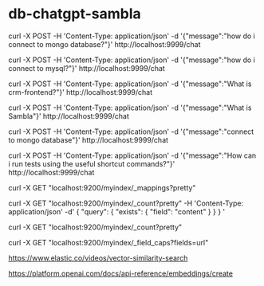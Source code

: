 # db-chatgpt-sambla

curl -X POST -H 'Content-Type: application/json' -d '{"message":"how do i connect to mongo database?"}' http://localhost:9999/chat

curl -X POST -H 'Content-Type: application/json' -d '{"message":"how do i connect to mysql?"}' http://localhost:9999/chat

curl -X POST -H 'Content-Type: application/json' -d '{"message":"What is crm-frontend?"}' http://localhost:9999/chat

curl -X POST -H 'Content-Type: application/json' -d '{"message":"What is Sambla"}' http://localhost:9999/chat

curl -X POST -H 'Content-Type: application/json' -d '{"message":"connect to mongo database"}' http://localhost:9999/chat

curl -X POST -H 'Content-Type: application/json' -d '{"message":"How can i run tests using the useful shortcut commands?"}' http://localhost:9999/chat

curl -X GET "localhost:9200/myindex/_mappings?pretty"

curl -X GET "localhost:9200/myindex/_count?pretty" -H 'Content-Type: application/json' -d'
{
  "query": {
    "exists": {
      "field": "content"
    }
  }
}
'

curl -X GET "localhost:9200/myindex/_count?pretty"

curl -X GET "localhost:9200/myindex/_field_caps?fields=url"

https://www.elastic.co/videos/vector-similarity-search

https://platform.openai.com/docs/api-reference/embeddings/create
